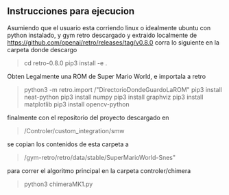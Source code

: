 
## Instrucciones para ejecucion
Asumiendo que el usuario esta corriendo linux o idealmente ubuntu con python instalado, y gym retro descargado y extraido localmente de https://github.com/openai/retro/releases/tag/v0.8.0 corra lo siguiente en la carpeta donde descargo
>cd retro-0.8.0
>pip3 install -e .

Obten Legalmente una ROM de Super Mario World, e importala a retro
>python3 -m retro.import /"DirectorioDondeGuardoLaROM"
>pip3 install neat-python
>pip3 install numpy
>pip3 install graphviz
>pip3 install matplotlib
>pip3 install opencv-python

finalmente con el repositorio del proyecto descargado en 

>/Controler/custom_integration/smw

se copian los contenidos de esta carpeta a

>/gym-retro/retro/data/stable/SuperMarioWorld-Snes"

para correr el algoritmo principal en la carpeta controler/chimera
>python3 chimeraMK1.py
